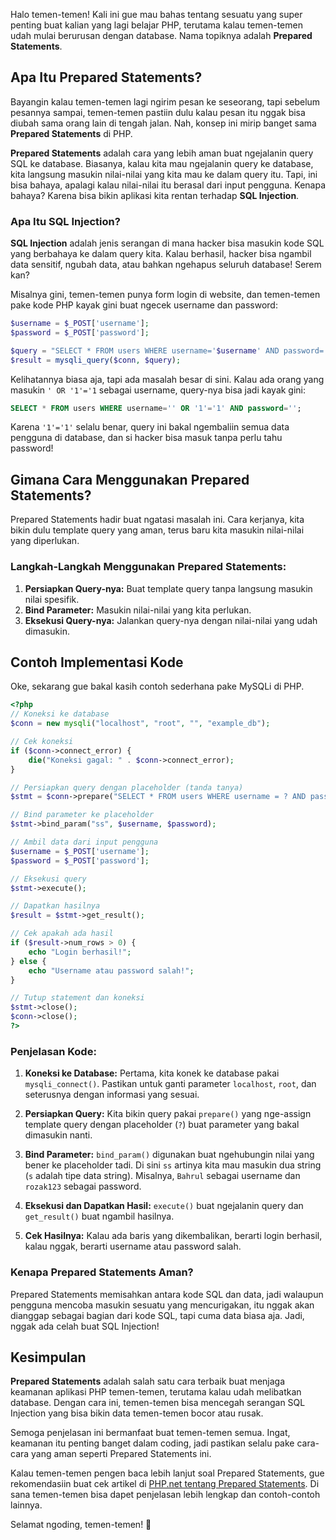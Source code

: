 Halo temen-temen! Kali ini gue mau bahas tentang sesuatu yang super penting buat kalian yang lagi belajar PHP, terutama kalau temen-temen udah mulai berurusan dengan database. Nama topiknya adalah **Prepared Statements**.

## Apa Itu Prepared Statements?

Bayangin kalau temen-temen lagi ngirim pesan ke seseorang, tapi sebelum pesannya sampai, temen-temen pastiin dulu kalau pesan itu nggak bisa diubah sama orang lain di tengah jalan. Nah, konsep ini mirip banget sama **Prepared Statements** di PHP.

**Prepared Statements** adalah cara yang lebih aman buat ngejalanin query SQL ke database. Biasanya, kalau kita mau ngejalanin query ke database, kita langsung masukin nilai-nilai yang kita mau ke dalam query itu. Tapi, ini bisa bahaya, apalagi kalau nilai-nilai itu berasal dari input pengguna. Kenapa bahaya? Karena bisa bikin aplikasi kita rentan terhadap **SQL Injection**.

### Apa Itu SQL Injection?

**SQL Injection** adalah jenis serangan di mana hacker bisa masukin kode SQL yang berbahaya ke dalam query kita. Kalau berhasil, hacker bisa ngambil data sensitif, ngubah data, atau bahkan ngehapus seluruh database! Serem kan?

Misalnya gini, temen-temen punya form login di website, dan temen-temen pake kode PHP kayak gini buat ngecek username dan password:

```php
$username = $_POST['username'];
$password = $_POST['password'];

$query = "SELECT * FROM users WHERE username='$username' AND password='$password'";
$result = mysqli_query($conn, $query);
```

Kelihatannya biasa aja, tapi ada masalah besar di sini. Kalau ada orang yang masukin `' OR '1'='1` sebagai username, query-nya bisa jadi kayak gini:

```sql
SELECT * FROM users WHERE username='' OR '1'='1' AND password='';
```

Karena `'1'='1'` selalu benar, query ini bakal ngembaliin semua data pengguna di database, dan si hacker bisa masuk tanpa perlu tahu password!

## Gimana Cara Menggunakan Prepared Statements?

Prepared Statements hadir buat ngatasi masalah ini. Cara kerjanya, kita bikin dulu template query yang aman, terus baru kita masukin nilai-nilai yang diperlukan.

### Langkah-Langkah Menggunakan Prepared Statements:

1. **Persiapkan Query-nya:** Buat template query tanpa langsung masukin nilai spesifik.
2. **Bind Parameter:** Masukin nilai-nilai yang kita perlukan.
3. **Eksekusi Query-nya:** Jalankan query-nya dengan nilai-nilai yang udah dimasukin.

## Contoh Implementasi Kode

Oke, sekarang gue bakal kasih contoh sederhana pake MySQLi di PHP.

```php
<?php
// Koneksi ke database
$conn = new mysqli("localhost", "root", "", "example_db");

// Cek koneksi
if ($conn->connect_error) {
    die("Koneksi gagal: " . $conn->connect_error);
}

// Persiapkan query dengan placeholder (tanda tanya)
$stmt = $conn->prepare("SELECT * FROM users WHERE username = ? AND password = ?");

// Bind parameter ke placeholder
$stmt->bind_param("ss", $username, $password);

// Ambil data dari input pengguna
$username = $_POST['username'];
$password = $_POST['password'];

// Eksekusi query
$stmt->execute();

// Dapatkan hasilnya
$result = $stmt->get_result();

// Cek apakah ada hasil
if ($result->num_rows > 0) {
    echo "Login berhasil!";
} else {
    echo "Username atau password salah!";
}

// Tutup statement dan koneksi
$stmt->close();
$conn->close();
?>
```

### Penjelasan Kode:

1. **Koneksi ke Database:** Pertama, kita konek ke database pakai `mysqli_connect()`. Pastikan untuk ganti parameter `localhost`, `root`, dan seterusnya dengan informasi yang sesuai.

2. **Persiapkan Query:** Kita bikin query pakai `prepare()` yang nge-assign template query dengan placeholder (`?`) buat parameter yang bakal dimasukin nanti.

3. **Bind Parameter:** `bind_param()` digunakan buat ngehubungin nilai yang bener ke placeholder tadi. Di sini `ss` artinya kita mau masukin dua string (`s` adalah tipe data string). Misalnya, `Bahrul` sebagai username dan `rozak123` sebagai password.

4. **Eksekusi dan Dapatkan Hasil:** `execute()` buat ngejalanin query dan `get_result()` buat ngambil hasilnya.

5. **Cek Hasilnya:** Kalau ada baris yang dikembalikan, berarti login berhasil, kalau nggak, berarti username atau password salah.

### Kenapa Prepared Statements Aman?

Prepared Statements memisahkan antara kode SQL dan data, jadi walaupun pengguna mencoba masukin sesuatu yang mencurigakan, itu nggak akan dianggap sebagai bagian dari kode SQL, tapi cuma data biasa aja. Jadi, nggak ada celah buat SQL Injection!

## Kesimpulan

**Prepared Statements** adalah salah satu cara terbaik buat menjaga keamanan aplikasi PHP temen-temen, terutama kalau udah melibatkan database. Dengan cara ini, temen-temen bisa mencegah serangan SQL Injection yang bisa bikin data temen-temen bocor atau rusak.

Semoga penjelasan ini bermanfaat buat temen-temen semua. Ingat, keamanan itu penting banget dalam coding, jadi pastikan selalu pake cara-cara yang aman seperti Prepared Statements ini.

Kalau temen-temen pengen baca lebih lanjut soal Prepared Statements, gue rekomendasiin buat cek artikel di [PHP.net tentang Prepared Statements](https://www.php.net/manual/en/mysqli.quickstart.prepared-statements.php). Di sana temen-temen bisa dapet penjelasan lebih lengkap dan contoh-contoh lainnya.

Selamat ngoding, temen-temen! 🚀
